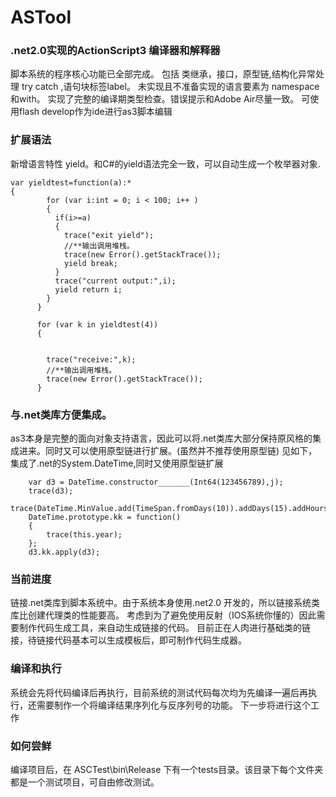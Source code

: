 # ASTool
### .net2.0实现的ActionScript3 编译器和解释器
脚本系统的程序核心功能已全部完成。
包括 类继承，接口，原型链,结构化异常处理 try catch ,语句块标签label。
未实现且不准备实现的语言要素为 namespace和with。
实现了完整的编译期类型检查。错误提示和Adobe Air尽量一致。
可使用flash develop作为ide进行as3脚本编辑


### 扩展语法
新增语言特性 yield。和C#的yield语法完全一致，可以自动生成一个枚举器对象.
```actionscript3
var yieldtest=function(a):*
{
        for (var i:int = 0; i < 100; i++ )
        {
          if(i>=a)
          {
            trace("exit yield");
            //**输出调用堆栈。
            trace(new Error().getStackTrace());
            yield break;
          }
          trace("current output:",i);
          yield return i;
        }
      }

      for (var k in yieldtest(4))
      {


        trace("receive:",k);
        //**输出调用堆栈。
        trace(new Error().getStackTrace());
      }
```
### 与.net类库方便集成。
as3本身是完整的面向对象支持语言，因此可以将.net类库大部分保持原风格的集成进来。同时又可以使用原型链进行扩展。(虽然并不推荐使用原型链)
见如下，集成了.net的System.DateTime,同时又使用原型链扩展
```actionscript3
    var d3 = DateTime.constructor_______(Int64(123456789),j);
    trace(d3);
    trace(DateTime.MinValue.add(TimeSpan.fromDays(10)).addDays(15).addHours(120).addYears(1000));
    DateTime.prototype.kk = function()
    {
        trace(this.year);
    };
    d3.kk.apply(d3);
```
### 当前进度
链接.net类库到脚本系统中。由于系统本身使用.net2.0 开发的，所以链接系统类库比创建代理类的性能要高。
考虑到为了避免使用反射（IOS系统你懂的）因此需要制作代码生成工具，来自动生成链接的代码。
目前正在人肉进行基础类的链接，待链接代码基本可以生成模板后，即可制作代码生成器。

### 编译和执行
系统会先将代码编译后再执行，目前系统的测试代码每次均为先编译一遍后再执行，还需要制作一个将编译结果序列化与反序列号的功能。
下一步将进行这个工作

### 如何尝鲜
编译项目后，在 ASCTest\bin\Release 下有一个tests目录。该目录下每个文件夹都是一个测试项目，可自由修改测试。
